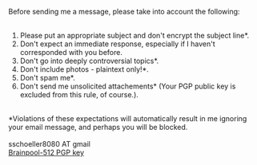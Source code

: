Before sending me a message, please take into account the following:<br><br>
1. Please put an appropriate subject and don't encrypt the subject line*.<br>
2. Don't expect an immediate response, especially if I haven't corresponded with you before.<br>
3. Don't go into deeply controversial topics*.<br>
4. Don't include photos - plaintext only!*.<br>
5. Don't spam me*.<br>
6. Don't send me unsolicited attachements* (Your PGP public key is excluded from this rule, of course.).<br>
<br>
*Violations of these expectations will automatically result in me ignoring your email message, and perhaps you will be blocked.<br>
<br>
sschoeller8080 AT gmail<br>
<a href="sschoeller8080.pub.asc">Brainpool-512 PGP key</a>
